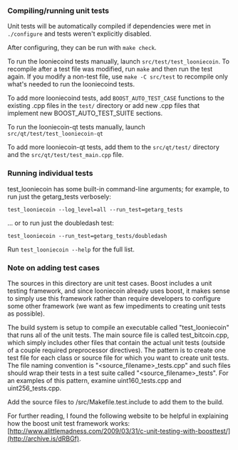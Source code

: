 ### Compiling/running unit tests

Unit tests will be automatically compiled if dependencies were met in `./configure`
and tests weren't explicitly disabled.

After configuring, they can be run with `make check`.

To run the looniecoind tests manually, launch `src/test/test_looniecoin`. To recompile
after a test file was modified, run `make` and then run the test again. If you
modify a non-test file, use `make -C src/test` to recompile only what's needed
to run the looniecoind tests.

To add more looniecoind tests, add `BOOST_AUTO_TEST_CASE` functions to the existing
.cpp files in the `test/` directory or add new .cpp files that
implement new BOOST_AUTO_TEST_SUITE sections.

To run the looniecoin-qt tests manually, launch `src/qt/test/test_looniecoin-qt`

To add more looniecoin-qt tests, add them to the `src/qt/test/` directory and
the `src/qt/test/test_main.cpp` file.

### Running individual tests

test_looniecoin has some built-in command-line arguments; for
example, to run just the getarg_tests verbosely:

    test_looniecoin --log_level=all --run_test=getarg_tests

... or to run just the doubledash test:

    test_looniecoin --run_test=getarg_tests/doubledash

Run `test_looniecoin --help` for the full list.

### Note on adding test cases

The sources in this directory are unit test cases.  Boost includes a
unit testing framework, and since looniecoin already uses boost, it makes
sense to simply use this framework rather than require developers to
configure some other framework (we want as few impediments to creating
unit tests as possible).

The build system is setup to compile an executable called "test_looniecoin"
that runs all of the unit tests.  The main source file is called
test_bitcoin.cpp, which simply includes other files that contain the
actual unit tests (outside of a couple required preprocessor
directives).  The pattern is to create one test file for each class or
source file for which you want to create unit tests.  The file naming
convention is "<source_filename>_tests.cpp" and such files should wrap
their tests in a test suite called "<source_filename>_tests".  For an
examples of this pattern, examine uint160_tests.cpp and
uint256_tests.cpp.

Add the source files to /src/Makefile.test.include to add them to the build.

For further reading, I found the following website to be helpful in
explaining how the boost unit test framework works:
[http://www.alittlemadness.com/2009/03/31/c-unit-testing-with-boosttest/](http://archive.is/dRBGf).
